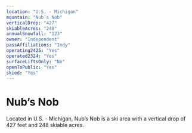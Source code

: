 ```yaml
---
location: "U.S. - Michigan"
mountain: "Nub’s Nob"
verticalDrop: "427"
skiableAcres: "248"
annualSnowfall: "123"
owner: "Independent"
passAffiliations: "Indy"
operating2425: "Yes"
operated2324: "Yes"
surfaceLiftsOnly: "No"
openToPublic: "Yes"
skied: "Yes"
---
```


# Nub’s Nob

Located in U.S. - Michigan, Nub’s Nob is a ski area with a vertical drop of 427 feet and 248 skiable acres.
